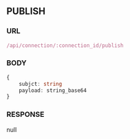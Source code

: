 
## PUBLISH


### URL
```typescript
/api/connection/:connection_id/publish
```


### BODY
```typescript
{ 
	subjct: string
	payload: string_base64
}
```


### RESPONSE
null